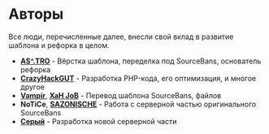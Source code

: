 # Авторы
Все люди, перечисленные далее, внесли свой вклад в развитие шаблона и рефорка в целом.
- **[AS^.TRO](https://steamcommunity.com/profiles/76561198134635290/)** - Вёрстка шаблона, переделка под SourceBans, основатель рефорка
- **[CrazyHackGUT](https://steamcommunity.com/profiles/76561198071596952/)** - Разработка PHP-кода, его оптимизация, и многое другое
- **[Vampir](https://steamcommunity.com/profiles/76561198005416672/)**, **[XaH JoB](https://steamcommunity.com/profiles/76561198141035617/)** - Перевод шаблона SourceBans, файлов
- **NoTiCe**, **[SAZONISCHE](https://steamcommunity.com/profiles/76561198010359075)** - Работа с серверной частью оригинального SourceBans
- **[Серый](https://steamcommunity.com/profiles/76561197998634658)** - Разработка новой серверной части
